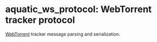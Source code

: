 # aquatic_ws_protocol: WebTorrent tracker protocol

[WebTorrent](https://github.com/webtorrent) tracker message parsing and
serialization.